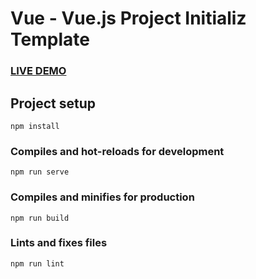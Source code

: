 <!-- <p align="center" ><img src="https://i.ibb.co/6vRgRz4/preview-large-preview.jpg" width="400"></p> -->

# Vue - Vue.js Project Initializ Template

### [LIVE DEMO](#)

## Project setup
```
npm install
```

### Compiles and hot-reloads for development
```
npm run serve
```

### Compiles and minifies for production
```
npm run build
```

### Lints and fixes files
```
npm run lint
```


